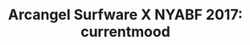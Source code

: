 ---
ee_id_show: '4423'
title: 'Arcangel Surfware X NYABF 2017: currentmood'
url: arcangel-surfware-x-nyabf-2017-currentmood
live_url:
year: '2017'
venue: NYABF
state_country: New York
type:
dates:
wwwnews:
wwweblast:
pitch: "​Testing out a “menu” &amp; dropped the Tony Conrad bot, as well as a line
  of fidget spinners."
ps:
credits:
download:
layout: shows
---